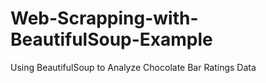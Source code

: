 # Web-Scrapping-with-BeautifulSoup-Example
Using BeautifulSoup to Analyze Chocolate Bar Ratings Data
